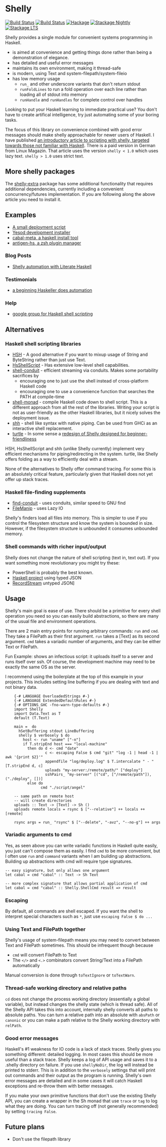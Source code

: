 # Shelly

[![Build Status](https://github.com/gregwebs/Shelly.hs/actions/workflows/haskell-ci.yml/badge.svg?branch=master)](https://github.com/gregwebs/Shelly.hs/actions/workflows/haskell-ci.yml)
[![Build Status](https://github.com/gregwebs/Shelly.hs/actions/workflows/mac-win-ci.yml/badge.svg?branch=master)](https://github.com/gregwebs/Shelly.hs/actions/workflows/mac-win-ci.yml)
[![Hackage](https://img.shields.io/hackage/v/shelly.svg)](https://hackage.haskell.org/package/shelly)
[![Stackage Nightly](http://stackage.org/package/shelly/badge/nightly)](http://stackage.org/nightly/package/shelly)
[![Stackage LTS](http://stackage.org/package/shelly/badge/lts)](http://stackage.org/lts/package/shelly)

Shelly provides a single module for convenient systems programming in Haskell.

* is aimed at convenience and getting things done rather than being a demonstration of elegance.
* has detailed and useful error messages
* maintains its own environment, making it thread-safe
* is modern, using Text and system-filepath/system-fileio
* has low memory usage
  * `run_` and other underscore variants that don't return stdout
  * `runFoldLines` to run a fold operation over each line rather than loading all of stdout into memory
  * `runHandle` and `runHandles` for complete control over handles

Looking to put your Haskell learning to immediate practical use? You don't have to create artifical intelligence, try just automating some of your boring tasks.

The focus of this library on convenience combined with good error messages should make shelly approachable for newer users of Haskell.
I have published [an introductory article to scripting with shelly, targeted towards those not familiar with Haskell](http://www.linux-magazin.de/Online-Artikel/Shell-scripting-with-type-safety-using-Haskell/). There is a paid version in German from Linux Magazin.
That article uses the version `shelly < 1.0` which uses lazy text. `shelly > 1.0` uses strict text.



## More shelly packages

The [shelly-extra](http://hackage.haskell.org/package/shelly-extra) package has some additional functionality that requires additional dependencies, currently including a convenient concurrency/futures implementation. If you are following along the above article you need to install it.


## Examples

* [A small deployment script](http://www.alfredodinapoli.com/posts/2015-11-03-how-i-deploy-haskell-code.html)
* [Yesod development installer](https://github.com/yesodweb/scripts/blob/master/install.hs)
* [cabal-meta, a haskell install tool](https://github.com/yesodweb/cabal-meta/blob/master/main.hs)
* [antigen-hs, a zsh plugin manager](https://github.com/Tarrasch/antigen-hs)


### Blog Posts

* [Shelly automation with Literate Haskell](http://www.scholarslab.org/dh-developer/shell-programming-in-haskell-converting-s5-slides-to-pdf/)


### Testimonials

* [a beginning Haskeller does automation](http://www.reddit.com/r/haskell/comments/w86gu/my_current_job_task_is_boring_so_i_wrote_a_simple/)

### Help

* [google group for Haskell shell scripting](https://groups.google.com/forum/#!forum/haskell-shell-scripting)

## Alternatives

### Haskell shell scripting libraries


* [HSH](http://hackage.haskell.org/package/HSH) - A good alternative if you want to mixup usage of String and ByteString rather than just use Text.
* [HsShellScript](http://hackage.haskell.org/packages/archive/hsshellscript/3.1.0/doc/html/HsShellScript.html) - Has extensive low-level shell capabilities.
* [shell-conduit](http://hackage.haskell.org/package/shell-conduit) - efficient streaming via conduits. Makes some portability sacrifices by
  * encouraging one to just use the shell instead of cross-platform Haskell code
  * encouraging one to use a convenience function that searches the PATH at compile-time
* [shell-monad](http://hackage.haskell.org/package/shell-monad) - compile Haskell code down to shell script. This is a different approach from all the rest of the libraries. Writing your script is not as user-friendly as the other Haskell libraries, but it nicely solves the deployment issue.
* [shh](https://hackage.haskell.org/package/shh) - shell like syntax with native piping. Can be used from GHCi as an interactive shell replacement.
* [turtle](http://hackage.haskell.org/package/turtle) - In some sense a [redesign of Shelly designed for beginner-friendliness](http://www.reddit.com/r/haskell/comments/2u6b8m/use_haskell_for_shell_scripting/co5ucq9)

HSH, HsShellScript and shh (unlike Shelly currently) implement very efficient mechanisms for piping/redirecting in the system.
turtle, like Shelly offers folding as a way to efficiently deal with a stream.

None of the alternatives to Shelly offer command tracing.
For some this is an absolutely critical feature, particularly given that Haskell does not yet offer up stack traces.


### Haskell file-finding supplements

* [find-conduit](http://hackage.haskell.org/package/find-conduit) - uses conduits, similar speed to GNU find
* [FileManip](hackage.haskell.org/package/FileManip) - uses Lazy IO

Shelly's finders load all files into memory. This is simpler to use if you control the filesystem structure and know the system is bounded in size. However, if the filesystem structure is unbounded it consumes unbounded memory.


### Shell commands with richer input/output

Shelly does not change the nature of shell scripting (text in, text out).
If you want something more revolutionary you might try these:

* PowerShell is probably the best known.
* [Haskell project](https://github.com/pkamenarsky/ytools) using typed JSON
* [RecordStream](https://github.com/benbernard/RecordStream) untyped JSON]


## Usage

Shelly's main goal is ease of use.
There should be a primitive for every shell operation you need so you can easily build abstractions, so there are many of the usual file and environment operations.

There are 2 main entry points for running arbitrary commands: `run` and `cmd`.
They take a FilePath as their first argument. `run` takes a [Text] as its second argument.
`cmd` takes a variadic number of arguments, and they can be either Text or FilePath.

Fun Example: shows an infectious script: it uploads itself to a server and runs itself over ssh.
Of course, the development machine may need to be exactly the same OS as the server.

I recommend using the boilerplate at the top of this example in your projects.
This includes setting line buffering if you are dealing with text and not binary data.

~~~~~ {.haskell}
    {-# LANGUAGE OverloadedStrings #-}
    {-# LANGUAGE ExtendedDefaultRules #-}
    {-# OPTIONS_GHC -fno-warn-type-defaults #-}
    import Shelly
    import Data.Text as T
    default (T.Text)

    main =  do
      hSetBuffering stdout LineBuffering
      shelly $ verbosely $ do
        host <- run "uname" ["-n"]
        if T.stripEnd host === "local-machine"
          then do d <- cmd "date"
                  c <- escaping False $ cmd "git" "log -1 | head -1 | awk '{print $2}'"
                  appendfile "log/deploy.log" $ T.intercalate " - " [T.stripEnd d, c]
                  uploads "my-server:/remote/path/" ["deploy"]
                  sshPairs_ "my-server" [("cd", ["/remote/path"]), ("./deploy", [])]
          else do
                cmd "./script/angel"

    -- same path on remote host
    -- will create directories
    uploads :: Text -> [Text] -> Sh ()
    uploads remote locals = rsync $ ["--relative"] ++ locals ++ [remote]

    rsync args = run_ "rsync" $ ["--delete", "-avz", "--no-g"] ++ args
~~~~~

### Variadic arguments to cmd

Yes, as seen above you can write variadic functions in Haskell quite easily, you just can't compose them as easily.
I find `cmd` to be more convenient, but I often use `run` and `command` variants when I am building up abstractions.
Building up abstractions with cmd will require type signatures.

    -- easy signature, but only allows one argument
    let cabal = cmd "cabal" :: Text -> Sh Text

    -- more complex signature that allows partial application of cmd
    let cabal = cmd "cabal" :: Shelly.ShellCmd result => result



### Escaping

By default, all commands are shell escaped.
If you want the shell to interpret special characters such as `*`, just use `escaping False $ do ...`

### Using Text and FilePath together

Shelly's usage of system-filepath means you may need to convert between Text and FilePath sometimes.
This should be infrequent though because

* `cmd` will convert FilePath to Text
* The `</>` and `<.>` combinators convert String/Text into a FilePath automatically

Manual conversion is done through `toTextIgnore` or `toTextWarn`.


### Thread-safe working directory and relative paths

`cd` does not change the process working directory (essentially a global variable), but instead changes the shelly state (which is thread safe).
All of the Shelly API takes this into account, internally shelly converts all paths to absolute paths. You can turn a relative path into an absolute with `absPath` or `canonic` or you can make a path relative to the Shelly working directory with `relPath`.


### Good error messages

Haskell's #1 weakness for IO code is a lack of stack traces.
Shelly gives you something different: detailed logging.
In most cases this should be more useful than a stack trace.
Shelly keeps a log of API usage and saves it to a .shelly directory on failure.
If you use `shellyNoDir`, the log will instead be printed to stderr.
This is in addition to the `verbosely` settings that will print out commands and their output as the program is running.
Shelly's own error messages are detailed and in some cases it will catch Haskell exceptions and re-throw them with better messages.

If you make your own primitive functions that don't use the existing Shelly API, you can create a wrapper in the Sh monad that use `trace` or `tag` to log what they are doing.
You can turn tracing off (not generally recommended) by setting `tracing False`.


## Future plans

* Don't use the filepath library
